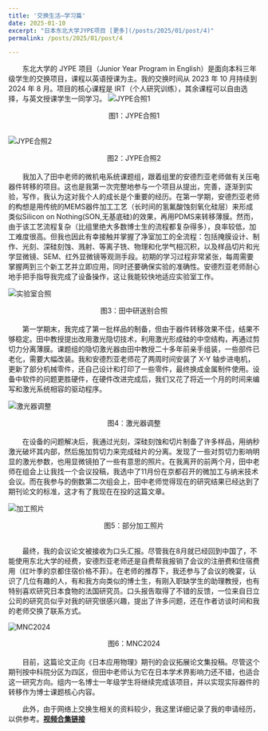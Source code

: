 ```yaml
---
title: '交换生活—学习篇'
date: 2025-01-10
excerpt: "日本东北大学JYPE项目 [更多](/posts/2025/01/post/4)"
permalink: /posts/2025/01/post/4

---
```


　　东北大学的 JYPE 项目（Junior Year Program in English）是面向本科三年级学生的交换项目，课程以英语授课为主。我的交换时间从 2023 年 10 月持续到 2024 年 8 月。项目的核心课程是 IRT（个人研究训练），其余课程可以自由选择，与英文授课学生一同学习。
![JYPE合照1](/assets/images/JYPE合照1.jpg)
<center>图1：JYPE合照1</center><br>  

![JYPE合照2](/assets/images/JYPE合照2.jpg)
<center>图2：JYPE合照2</center><br>  
　　我加入了田中老师的微机电系统课题组，跟着组里的安德烈亚老师做有关压电器件转移的项目。这也是我第一次完整地参与一个项目从提出，完善，逐渐到实验，写作，我认为这对我个人的成长是个重要的经历。在第一学期，安德烈亚老师的构想是用传统的MEMS器件加工工艺（长时间的氢氟酸蚀刻氧化硅层）来形成类似Silicon on Nothing(SON,无基底硅)的效果，再用PDMS来转移薄膜。然而，由于该工艺流程复杂（比组里绝大多数博士生的流程都复杂得多），良率较低，加工难度很高。但我也因此有幸接触并掌握了净室加工的全流程：包括掩膜设计、制作、光刻、深硅刻蚀、溅射、等离子铣、物理和化学气相沉积，以及样品切片和光学显微镜、SEM、红外显微镜等观测手段。初期的学习过程非常紧张，每周需要掌握两到三个新工艺并立即应用，同时还要确保实验的准确性。安德烈亚老师耐心地手把手指导我完成了设备操作，这让我能较快地适应实验室工作。

![实验室合照](/assets/images/实验室合照.jpg)
<center>图3：田中研送别合照</center><br>  
　　第一学期末，我完成了第一批样品的制备，但由于器件转移效果不佳，结果不够稳定。田中教授提出改用激光隐切技术，利用激光形成硅的中空结构，再通过剪切力分离薄膜。课题组的隐切激光器由田中教授二十多年前亲手组装，一些部件已老化，需要大幅改装。我和安德烈亚老师花了两周时间安装了 X-Y 轴步进电机，更新了部分机械零件，还自己设计和打印了一些零件，最终换成金属制件使用。设备中软件的问题更胜硬件，在硬件改进完成后，我们又花了将近一个月的时间来编写和激光系统相容的驱动程序。  

![激光器调整](/assets/images/激光器调整.png)
<center>图4：激光器调整</center><br>  
　　在设备的问题解决后，我通过光刻，深硅刻蚀和切片制备了许多样品，用纳秒激光破坏其内部，然后施加剪切力来完成硅片的分离。发现了一些对剪切力影响明显的激光参数，也用显微镜拍了一些有意思的照片。在我离开的前两个月，田中老师在组会上让我找一个会议投稿，我选中了11月份在京都召开的微加工与纳米技术会议。而在我参与的倒数第二次组会上，田中老师觉得现在的研究结果已经达到了期刊论文的标准，这才有了我现在在投的这篇文章。

![加工照片](/assets/images/加工照片.png)
<center>图5：部分加工照片</center><br>   


　　最终，我的会议论文被接收为口头汇报。尽管我在8月就已经回到中国了，不能使用东北大学的经费，安德烈亚老师还是自费帮我报销了会议的注册费和住宿费用（红叶季的京都住宿价格不菲）。在老师的推荐下，我还参与了会议的晚宴，认识了几位有趣的人，有和我方向类似的博士生，有刚入职缺学生的助理教授，也有特别喜欢研究日本食物的法国研究员。口头报告取得了不错的反馈，一位来自日立公司的研究员似乎对我的研究很感兴趣，提出了许多问题，还在作者访谈时间和我的老师交换了联系方式。  

![MNC2024](/assets/images/MNC2024.jpg)
<center>图6：MNC2024</center><br>  
　　目前，这篇论文正向《日本应用物理》期刊的会议拓展论文集投稿。尽管这个期刊按中科院分区为四区，但田中老师认为它在日本学术界影响力还不错，也适合这一研究方向。组内一名博士一年级学生将继续完成该项目，并以实现实际器件的转移作为博士课题核心内容。  

　　此外，由于网络上交换生相关的资料较少，我这里详细记录了我的申请经历，以供参考。[**视频合集链接**](https://space.bilibili.com/1330787288/channel/collectiondetail?sid=4448388&ctype=0)
